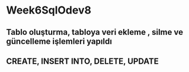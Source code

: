 # Week6SqlOdev8

## Tablo oluşturma, tabloya veri ekleme , silme ve güncelleme işlemleri yapıldı
## CREATE, INSERT INTO, DELETE, UPDATE
